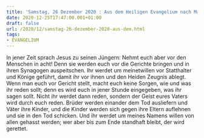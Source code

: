 ```yaml
---
title: 'Samstag, 26 Dezember 2020 : Aus dem Heiligen Evangelium nach Matthäus - Mt 10,17-22.'
date: 2020-12-25T17:47:00.001+01:00
draft: false
url: /2020/12/samstag-26-dezember-2020-aus-dem.html
tags: 
- EVANGELIUM
---
```


In jener Zeit sprach Jesus zu seinen Jüngern: Nehmt euch aber vor den Menschen in acht! Denn sie werden euch vor die Gerichte bringen und in ihren Synagogen auspeitschen. Ihr werdet um meinetwillen vor Statthalter und Könige geführt, damit ihr vor ihnen und den Heiden Zeugnis ablegt. Wenn man euch vor Gericht stellt, macht euch keine Sorgen, wie und was ihr reden sollt; denn es wird euch in jener Stunde eingegeben, was ihr sagen sollt. Nicht ihr werdet dann reden, sondern der Geist eures Vaters wird durch euch reden. Brüder werden einander dem Tod ausliefern und Väter ihre Kinder, und die Kinder werden sich gegen ihre Eltern auflehnen und sie in den Tod schicken. Und ihr werdet um meines Namens willen von allen gehasst werden; wer aber bis zum Ende standhaft bleibt, der wird gerettet.